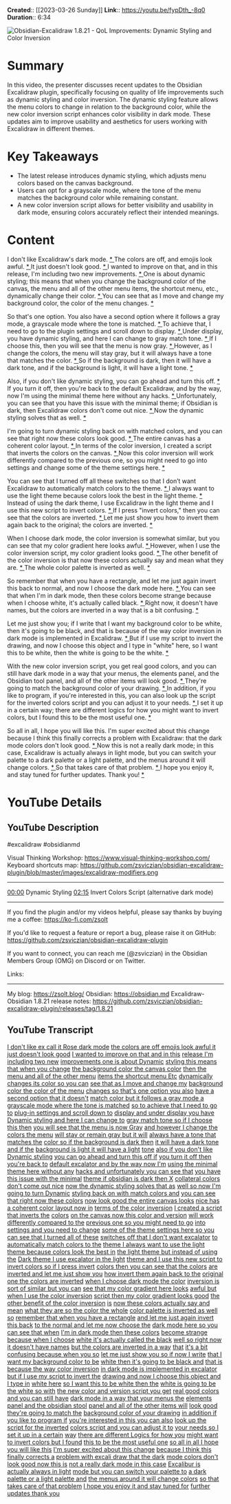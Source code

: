 **Created**:: [[2023-03-26 Sunday]]
**Link**:: https://youtu.be/fypDth_-8q0
**Duration**:: 6:34

![Obsidian-Excalidraw 1.8.21 - QoL Improvements: Dynamic Styling and Color Inversion](https://youtu.be/fypDth_-8q0)

# Summary
In this video, the presenter discusses recent updates to the Obsidian Excalidraw plugin, specifically focusing on quality of life improvements such as dynamic styling and color inversion. The dynamic styling feature allows the menu colors to change in relation to the background color, while the new color inversion script enhances color visibility in dark mode. These updates aim to improve usability and aesthetics for users working with Excalidraw in different themes.

# Key Takeaways
- The latest release introduces dynamic styling, which adjusts menu colors based on the canvas background.
- Users can opt for a grayscale mode, where the tone of the menu matches the background color while remaining constant.
- A new color inversion script allows for better visibility and usability in dark mode, ensuring colors accurately reflect their intended meanings.

# Content
I don't like Excalidraw's dark mode. [* ](https://youtu.be/fypDth_-8q0?t=0) The colors are off, and emojis look awful. [* ](https://youtu.be/fypDth_-8q0?t=3) It just doesn't look good. [* ](https://youtu.be/fypDth_-8q0?t=7) I wanted to improve on that, and in this release, I'm including two new improvements. [* ](https://youtu.be/fypDth_-8q0?t=9) One is about dynamic styling; this means that when you change the background color of the canvas, the menu and all of the other menu items, the shortcut menu, etc., dynamically change their color. [* ](https://youtu.be/fypDth_-8q0?t=14) You can see that as I move and change my background color, the color of the menu changes. [* ](https://youtu.be/fypDth_-8q0?t=17) 

So that's one option. You also have a second option where it follows a gray mode, a grayscale mode where the tone is matched. [* ](https://youtu.be/fypDth_-8q0?t=42) To achieve that, I need to go to the plugin settings and scroll down to display. [* ](https://youtu.be/fypDth_-8q0?t=49) Under display, you have dynamic styling, and here I can change to gray match tone. [* ](https://youtu.be/fypDth_-8q0?t=55) If I choose this, then you will see that the menu is now gray. [* ](https://youtu.be/fypDth_-8q0?t=61) However, as I change the colors, the menu will stay gray, but it will always have a tone that matches the color. [* ](https://youtu.be/fypDth_-8q0?t=68) So if the background is dark, then it will have a dark tone, and if the background is light, it will have a light tone. [* ](https://youtu.be/fypDth_-8q0?t=79) 

Also, if you don't like dynamic styling, you can go ahead and turn this off. [* ](https://youtu.be/fypDth_-8q0?t=89) If you turn it off, then you're back to the default Excalidraw, and by the way, now I'm using the minimal theme here without any hacks. [* ](https://youtu.be/fypDth_-8q0?t=98) Unfortunately, you can see that you have this issue with the minimal theme; if Obsidian is dark, then Excalidraw colors don't come out nice. [* ](https://youtu.be/fypDth_-8q0?t=107) Now the dynamic styling solves that as well. [* ](https://youtu.be/fypDth_-8q0?t=114) 

I'm going to turn dynamic styling back on with matched colors, and you can see that right now these colors look good. [* ](https://youtu.be/fypDth_-8q0?t=121) The entire canvas has a coherent color layout. [* ](https://youtu.be/fypDth_-8q0?t=128) In terms of the color inversion, I created a script that inverts the colors on the canvas. [* ](https://youtu.be/fypDth_-8q0?t=139) Now this color inversion will work differently compared to the previous one, so you might need to go into settings and change some of the theme settings here. [* ](https://youtu.be/fypDth_-8q0?t=144) 

You can see that I turned off all these switches so that I don’t want Excalidraw to automatically match colors to the theme. [* ](https://youtu.be/fypDth_-8q0?t=156) I always want to use the light theme because colors look the best in the light theme. [* ](https://youtu.be/fypDth_-8q0?t=161) Instead of using the dark theme, I use Excalidraw in the light theme and I use this new script to invert colors. [* ](https://youtu.be/fypDth_-8q0?t=172) If I press "invert colors," then you can see that the colors are inverted. [* ](https://youtu.be/fypDth_-8q0?t=188) Let me just show you how to invert them again back to the original; the colors are inverted. [* ](https://youtu.be/fypDth_-8q0?t=197) 

When I choose dark mode, the color inversion is somewhat similar, but you can see that my color gradient here looks awful. [* ](https://youtu.be/fypDth_-8q0?t=200) However, when I use the color inversion script, my color gradient looks good. [* ](https://youtu.be/fypDth_-8q0?t=213) The other benefit of the color inversion is that now these colors actually say and mean what they are. [* ](https://youtu.be/fypDth_-8q0?t=220) The whole color palette is inverted as well. [* ](https://youtu.be/fypDth_-8q0?t=226) 

So remember that when you have a rectangle, and let me just again invert this back to normal, and now I choose the dark mode here. [* ](https://youtu.be/fypDth_-8q0?t=236) You can see that when I'm in dark mode, then these colors become strange because when I choose white, it's actually called black. [* ](https://youtu.be/fypDth_-8q0?t=250) Right now, it doesn't have names, but the colors are inverted in a way that is a bit confusing. [* ](https://youtu.be/fypDth_-8q0?t=255) 

Let me just show you; if I write that I want my background color to be white, then it's going to be black, and that is because of the way color inversion in dark mode is implemented in Excalidraw. [* ](https://youtu.be/fypDth_-8q0?t=261) But if I use my script to invert the drawing, and now I choose this object and I type in "white" here, so I want this to be white, then the white is going to be the white. [* ](https://youtu.be/fypDth_-8q0?t=293) 

With the new color inversion script, you get real good colors, and you can still have dark mode in a way that your menus, the elements panel, and the Obsidian tool panel, and all of the other items will look good. [* ](https://youtu.be/fypDth_-8q0?t=305) They're going to match the background color of your drawing. [* ](https://youtu.be/fypDth_-8q0?t=317) In addition, if you like to program, if you're interested in this, you can also look up the script for the inverted colors script and you can adjust it to your needs. [* ](https://youtu.be/fypDth_-8q0?t=331) I set it up in a certain way; there are different logics for how you might want to invert colors, but I found this to be the most useful one. [* ](https://youtu.be/fypDth_-8q0?t=342) 

So all in all, I hope you will like this. I'm super excited about this change because I think this finally corrects a problem with Excalidraw: that the dark mode colors don't look good. [* ](https://youtu.be/fypDth_-8q0?t=356) Now this is not a really dark mode; in this case, Excalidraw is actually always in light mode, but you can switch your palette to a dark palette or a light palette, and the menus around it will change colors. [* ](https://youtu.be/fypDth_-8q0?t=370) So that takes care of that problem. [* ](https://youtu.be/fypDth_-8q0?t=382) I hope you enjoy it, and stay tuned for further updates. Thank you! [* ](https://youtu.be/fypDth_-8q0?t=391)

# YouTube Details

## YouTube Description

#excalidraw #obsidianmd

Visual Thinking Workshop: https://www.visual-thinking-workshop.com/
Keyboard shortcuts map: https://github.com/zsviczian/obsidian-excalidraw-plugin/blob/master/images/excalidraw-modifiers.png

---

[00:00](https://youtu.be/fypDth_-8q0?t=0) Dynamic Styling
[02:15](https://youtu.be/fypDth_-8q0?t=135) Invert Colors Script (alternative dark mode)

-------

If you find the plugin and/or my videos helpful, please say thanks by buying me a coffee: https://ko-fi.com/zsolt

If you'd like to request a feature or report a bug, please raise it on GitHub: https://github.com/zsviczian/obsidian-excalidraw-plugin

If you want to connect, you can reach me (@zsviczian) in the Obsidian Members Group (OMG) on Discord or on Twitter. 

Links: 

---------

My blog: https://zsolt.blog/ 
Obsidian: https://obsidian.md
Excalidraw-Obsidian 1.8.21 release notes: https://github.com/zsviczian/obsidian-excalidraw-plugin/releases/tag/1.8.21

## YouTube Transcript

[I don't like ex call it Rose dark mode](https://youtu.be/fypDth_-8q0?t=0) [the colors are off emojis look awful it](https://youtu.be/fypDth_-8q0?t=3) [just doesn't look good](https://youtu.be/fypDth_-8q0?t=7) [I wanted to improve on that and in this](https://youtu.be/fypDth_-8q0?t=9) [release I'm including two new](https://youtu.be/fypDth_-8q0?t=12) [improvements one is about Dynamic](https://youtu.be/fypDth_-8q0?t=14) [styling this means that when you change](https://youtu.be/fypDth_-8q0?t=17) [the background color the canvas color](https://youtu.be/fypDth_-8q0?t=20) [then the menu and all of the other menu](https://youtu.be/fypDth_-8q0?t=22) [items the shortcut menu Etc](https://youtu.be/fypDth_-8q0?t=26) [dynamically changes its color so you can](https://youtu.be/fypDth_-8q0?t=29) [see that as I move and change my](https://youtu.be/fypDth_-8q0?t=32) [background color the color of the menu](https://youtu.be/fypDth_-8q0?t=34) [changes so that's one option you also](https://youtu.be/fypDth_-8q0?t=37) [have a second option that it doesn't](https://youtu.be/fypDth_-8q0?t=42) [match color but it follows a gray mode a](https://youtu.be/fypDth_-8q0?t=43) [grayscale mode where the tone is matched](https://youtu.be/fypDth_-8q0?t=47) [so to achieve that I need to go to](https://youtu.be/fypDth_-8q0?t=49) [plug-in settings and scroll down to](https://youtu.be/fypDth_-8q0?t=52) [display and under display you have](https://youtu.be/fypDth_-8q0?t=55) [Dynamic styling and here I can change to](https://youtu.be/fypDth_-8q0?t=58) [gray match tone so if I choose this then](https://youtu.be/fypDth_-8q0?t=61) [you will see that the menu is now Gray](https://youtu.be/fypDth_-8q0?t=65) [and however I change the colors the menu](https://youtu.be/fypDth_-8q0?t=69) [will stay or remain gray but it will](https://youtu.be/fypDth_-8q0?t=72) [always have a tone that matches the](https://youtu.be/fypDth_-8q0?t=76) [color so if the background is dark then](https://youtu.be/fypDth_-8q0?t=79) [it will have a dark tone and if the](https://youtu.be/fypDth_-8q0?t=82) [background is light it will have a light](https://youtu.be/fypDth_-8q0?t=84) [tone](https://youtu.be/fypDth_-8q0?t=88) [also if you don't like Dynamic styling](https://youtu.be/fypDth_-8q0?t=89) [you can go ahead and turn this off if](https://youtu.be/fypDth_-8q0?t=91) [you turn it off then you're back to](https://youtu.be/fypDth_-8q0?t=95) [default excalator and by the way now I'm](https://youtu.be/fypDth_-8q0?t=98) [using the minimal theme here without any](https://youtu.be/fypDth_-8q0?t=102) [hacks and unfortunately you can see that](https://youtu.be/fypDth_-8q0?t=104) [you have this issue with the minimal](https://youtu.be/fypDth_-8q0?t=107) [theme if obsidian is dark then X](https://youtu.be/fypDth_-8q0?t=109) [collateral colors don't come out nice](https://youtu.be/fypDth_-8q0?t=112) [now the dynamic styling solves that as](https://youtu.be/fypDth_-8q0?t=114) [well so now I'm going to turn Dynamic](https://youtu.be/fypDth_-8q0?t=118) [styling back on with match colors and](https://youtu.be/fypDth_-8q0?t=121) [you can see that right now these colors](https://youtu.be/fypDth_-8q0?t=125) [now look good the entire canvas looks](https://youtu.be/fypDth_-8q0?t=128) [nice has a coherent color layout now in](https://youtu.be/fypDth_-8q0?t=131) [terms of the color inversion](https://youtu.be/fypDth_-8q0?t=137) [I created a script that inverts the](https://youtu.be/fypDth_-8q0?t=139) [colors](https://youtu.be/fypDth_-8q0?t=143) [on the canvas now this color and version](https://youtu.be/fypDth_-8q0?t=144) [will work differently compared to the](https://youtu.be/fypDth_-8q0?t=148) [previous one so you might need to go](https://youtu.be/fypDth_-8q0?t=150) [into settings and you need to change](https://youtu.be/fypDth_-8q0?t=153) [some of the theme settings here so you](https://youtu.be/fypDth_-8q0?t=156) [can see that I turned all of these](https://youtu.be/fypDth_-8q0?t=160) [switches off that I don't want excalator](https://youtu.be/fypDth_-8q0?t=162) [to automatically match colors to the](https://youtu.be/fypDth_-8q0?t=166) [theme I always want to use the light](https://youtu.be/fypDth_-8q0?t=169) [theme because colors look the best in](https://youtu.be/fypDth_-8q0?t=172) [the light theme but instead of using the](https://youtu.be/fypDth_-8q0?t=175) [Dark theme I use excalator in the light](https://youtu.be/fypDth_-8q0?t=180) [theme and I use this new script to](https://youtu.be/fypDth_-8q0?t=183) [invert colors so if I press invert](https://youtu.be/fypDth_-8q0?t=186) [colors then you can see that the colors](https://youtu.be/fypDth_-8q0?t=188) [are inverted and let me just show you](https://youtu.be/fypDth_-8q0?t=191) [how invert them again back to the](https://youtu.be/fypDth_-8q0?t=193) [original one the colors are inverted](https://youtu.be/fypDth_-8q0?t=197) [when I choose dark mode the color](https://youtu.be/fypDth_-8q0?t=200) [inversion is sort of similar but you can](https://youtu.be/fypDth_-8q0?t=202) [see that my color gradient here looks](https://youtu.be/fypDth_-8q0?t=206) [awful but when I use the color inversion](https://youtu.be/fypDth_-8q0?t=209) [script then my color gradient looks good](https://youtu.be/fypDth_-8q0?t=213) [the other benefit of the color inversion](https://youtu.be/fypDth_-8q0?t=215) [is](https://youtu.be/fypDth_-8q0?t=220) [now these colors actually say and mean](https://youtu.be/fypDth_-8q0?t=221) [what they are so the color the whole](https://youtu.be/fypDth_-8q0?t=226) [color palette is inverted as well so](https://youtu.be/fypDth_-8q0?t=229) [remember that when you have a rectangle](https://youtu.be/fypDth_-8q0?t=232) [and let me just again invert this back](https://youtu.be/fypDth_-8q0?t=236) [to the normal and let me now choose the](https://youtu.be/fypDth_-8q0?t=241) [dark mode here so you can see that when](https://youtu.be/fypDth_-8q0?t=244) [I'm in dark mode then these colors](https://youtu.be/fypDth_-8q0?t=247) [become strange because when I choose](https://youtu.be/fypDth_-8q0?t=250) [white it's actually called the black](https://youtu.be/fypDth_-8q0?t=253) [well so right now it doesn't have names](https://youtu.be/fypDth_-8q0?t=255) [but the colors are inverted in a way](https://youtu.be/fypDth_-8q0?t=258) [that](https://youtu.be/fypDth_-8q0?t=261) [it's a bit confusing because when you so](https://youtu.be/fypDth_-8q0?t=262) [let me just show you so if now I write](https://youtu.be/fypDth_-8q0?t=265) [that I want my background color to be](https://youtu.be/fypDth_-8q0?t=269) [white then it's going to be black and](https://youtu.be/fypDth_-8q0?t=272) [that is because the way color inversion](https://youtu.be/fypDth_-8q0?t=275) [in dark mode is implemented in excalator](https://youtu.be/fypDth_-8q0?t=279) [but if I use my script to invert the](https://youtu.be/fypDth_-8q0?t=282) [drawing and now I choose this object and](https://youtu.be/fypDth_-8q0?t=287) [I type in](https://youtu.be/fypDth_-8q0?t=291) [white here](https://youtu.be/fypDth_-8q0?t=293) [so I want this to be white then the](https://youtu.be/fypDth_-8q0?t=295) [white is going to be the white so with](https://youtu.be/fypDth_-8q0?t=298) [the new color and version script you get](https://youtu.be/fypDth_-8q0?t=300) [real good colors and you can still have](https://youtu.be/fypDth_-8q0?t=305) [dark mode in a way that your menus the](https://youtu.be/fypDth_-8q0?t=308) [elements panel and the obsidian stool](https://youtu.be/fypDth_-8q0?t=314) [panel and all of the other items will](https://youtu.be/fypDth_-8q0?t=317) [look good they're going to match the](https://youtu.be/fypDth_-8q0?t=321) [background color of your drawing](https://youtu.be/fypDth_-8q0?t=324) [in addition if you like to program if](https://youtu.be/fypDth_-8q0?t=327) [you're interested in this you can also](https://youtu.be/fypDth_-8q0?t=331) [look up the script for the inverted](https://youtu.be/fypDth_-8q0?t=333) [colors script and you can adjust it to](https://youtu.be/fypDth_-8q0?t=336) [your needs so I set it up in a certain](https://youtu.be/fypDth_-8q0?t=339) [way](https://youtu.be/fypDth_-8q0?t=342) [there are different Logics for how you](https://youtu.be/fypDth_-8q0?t=343) [might want to invert colors but I found](https://youtu.be/fypDth_-8q0?t=346) [this to be the most useful one](https://youtu.be/fypDth_-8q0?t=349) [so all in all I hope you will like this](https://youtu.be/fypDth_-8q0?t=353) [I'm super excited about this change](https://youtu.be/fypDth_-8q0?t=356) [because I think this finally corrects a](https://youtu.be/fypDth_-8q0?t=359) [problem with excali draw that the dark](https://youtu.be/fypDth_-8q0?t=364) [mode colors don't look good now this is](https://youtu.be/fypDth_-8q0?t=367) [not a really dark mode in this case](https://youtu.be/fypDth_-8q0?t=370) [Excalibur is actually always in light](https://youtu.be/fypDth_-8q0?t=373) [mode but you can switch your palette to](https://youtu.be/fypDth_-8q0?t=375) [a dark palette or a light palette and](https://youtu.be/fypDth_-8q0?t=379) [the menus around it will change colors](https://youtu.be/fypDth_-8q0?t=382) [so that takes care of that problem](https://youtu.be/fypDth_-8q0?t=384) [I hope you enjoy it and stay tuned for](https://youtu.be/fypDth_-8q0?t=387) [further updates thank you](https://youtu.be/fypDth_-8q0?t=391) 

